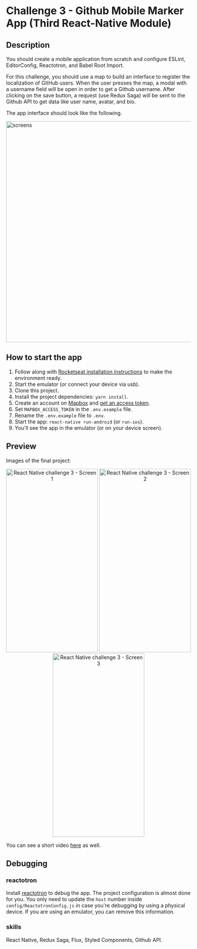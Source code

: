 # Challenge 3 - Github Mobile Marker App (Third React-Native Module)

## Description
You should create a mobile application from scratch and configure ESLint, EditorConfig, Reactotron, and Babel Root Import.

For this challenge, you should use a map to build an interface to register the localization of GitHub users. When the user presses the map, a modal with a username field will be open in order to get a Github username. After clicking on the save button, a request (use Redux Saga) will be sent to the Github API to get data like user name, avatar, and bio.

The app interface should look like the following.

<img width="602" alt="screens" src="https://user-images.githubusercontent.com/12154623/57719794-e7d0da00-7656-11e9-9805-1ef020d3ca03.png">


## How to start the app
1. Follow along with [Rocketseat installation instructions](https://docs.rocketseat.dev/ambiente-react-native/introducao) to make the environment ready.
2. Start the emulator (or connect your device via usb).
3. Clone this project.
4. Install the project dependencies: `yarn install`.
5. Create an account on [Mapbox](https://www.mapbox.com/) and [get an access token](https://docs.mapbox.com/help/how-mapbox-works/access-tokens/).
6. Set `MAPBOX_ACCESS_TOKEN` in the `.env.example` file.
7. Rename the `.env.example` file to `.env`.
8. Start the app: `react-native run-android` (or `run-ios`).
9. You'll see the app in the emulator (or on your device screen).

## Preview
Images of the final project:

<div align="center">
<img height="500" width="250" alt="React Native challenge 3 - Screen 1" src="https://user-images.githubusercontent.com/12154623/57725709-24570280-7664-11e9-81d1-4b67f6ea81a8.jpg">
<img height="500" width="250" alt="React Native challenge 3 - Screen 2" src="https://user-images.githubusercontent.com/12154623/57726119-1ce42900-7665-11e9-9e81-99ba5fc55990.jpg">
<img height="500" width="250" alt="React Native challenge 3 - Screen 3" src="https://user-images.githubusercontent.com/12154623/57726116-1c4b9280-7665-11e9-8b2a-4d85cc5404dc.jpg">
</div>

You can see a short video [here](https://www.loom.com/share/595a7d02f8e4448d94f7ee678522a795) as well.

## Debugging

### reactotron
Install [reactotron](https://github.com/infinitered/reactotron) to debug the app. The project configuration is almost done for you. You only need to update the `host` number inside `config/ReactotronConfig.js` in case you're debugging by using a physical device. If you are using an emulator, you can remove this information.

### skills
React Native, Redux Saga, Flux, Styled Components, Github API.
